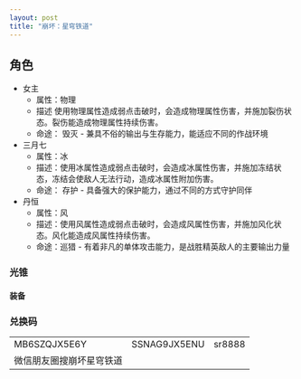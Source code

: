 ```yaml
---
layout: post
title: "崩坏：星穹铁道"
---
```




##  角色



- 女主
  - 属性：物理
  - 描述  使用物理属性造成弱点击破时，会造成物理属性伤害，并施加裂伤状态。裂伤能造成物理属性持续伤害。
  - 命途：  毁灭 - 兼具不俗的输出与生存能力，能适应不同的作战环境
- 三月七
  - 属性：冰
  - 描述：使用冰属性造成弱点击破时，会造成冰属性伤害，并施加冻结状态，冻结会使敌人无法行动，造成冰属性附加伤害。
  - 命途：  存护 - 具备强大的保护能力，通过不同的方式守护同伴
- 丹恒
  - 属性：风
  - 描述：使用风属性造成弱点击破时，会造成风属性伤害，并施加风化状态。风化能造成风属性持续伤害。
  - 命途：巡猎 - 有着非凡的单体攻击能力，是战胜精英敌人的主要输出力量



### 光锥 

####  装备



### 兑换码

|                          |              |        |
| ------------------------ | ------------ | ------ |
| MB6SZQJX5E6Y             | SSNAG9JX5ENU | sr8888 |
| 微信朋友圈搜崩坏星穹铁道 |              |        |

